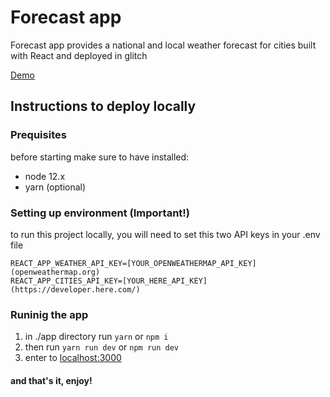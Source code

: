 # Forecast app
Forecast app provides a national and local weather forecast for cities built with React and deployed in glitch

[Demo](https://mariann03-forecast-app.glitch.me/)

## Instructions to deploy locally

### Prequisites
before starting make sure to have installed:
- node 12.x
- yarn (optional)

### Setting up environment (Important!)
to run this project locally, you will need to set this two API keys in your .env file

```
REACT_APP_WEATHER_API_KEY=[YOUR_OPENWEATHERMAP_API_KEY](openweathermap.org)
REACT_APP_CITIES_API_KEY=[YOUR_HERE_API_KEY](https://developer.here.com/)
```

### Runinig the app
1. in ./app directory run ```yarn``` or ```npm i```
2. then run ```yarn run dev``` or ```npm run dev```
3. enter to [localhost:3000](http://localhost:3000)

#### and that's it, enjoy!


